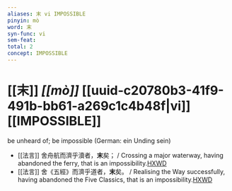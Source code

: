 ```yaml
---
aliases: 末 vi IMPOSSIBLE
pinyin: mò
word: 末
syn-func: vi
sem-feat: 
total: 2
concept: IMPOSSIBLE 
---
```

# [[末]] *[[mò]]*  [[uuid-c20780b3-41f9-491b-bb61-a269c1c4b48f|vi]] [[IMPOSSIBLE]]
be unheard of; be impossible (German: ein Unding sein)
 - [[法言]] 舍舟航而濟乎瀆者，**末**矣； / Crossing a major waterway, having abandoned the ferry, that is an impossibility.[HXWD](https://hxwd.org/textview.html?location=KR3a0009_tls_002-9a.7)
 - [[法言]] 舍《五經》而濟乎道者，**末**矣。 / Realising the Way successfully, having abandoned the Five Classics, that is an impossibility.[HXWD](https://hxwd.org/textview.html?location=KR3a0009_tls_002-9a.8)